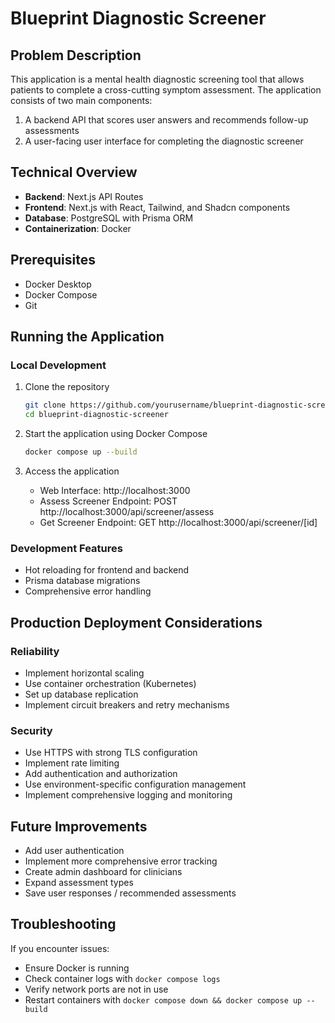 # Blueprint Diagnostic Screener

## Problem Description

This application is a mental health diagnostic screening tool that allows patients to complete a cross-cutting symptom assessment. The application consists of two main components:

1. A backend API that scores user answers and recommends follow-up assessments
2. A user-facing user interface for completing the diagnostic screener

## Technical Overview

- **Backend**: Next.js API Routes
- **Frontend**: Next.js with React, Tailwind, and Shadcn components
- **Database**: PostgreSQL with Prisma ORM
- **Containerization**: Docker

## Prerequisites

- Docker Desktop
- Docker Compose
- Git

## Running the Application

### Local Development

1. Clone the repository
   ```bash
   git clone https://github.com/yourusername/blueprint-diagnostic-screener.git
   cd blueprint-diagnostic-screener
   ```

2. Start the application using Docker Compose
   ```bash
   docker compose up --build
   ```

3. Access the application
   - Web Interface: http://localhost:3000
   - Assess Screener Endpoint: POST http://localhost:3000/api/screener/assess
   - Get Screener Endpoint: GET http://localhost:3000/api/screener/[id]

### Development Features

- Hot reloading for frontend and backend
- Prisma database migrations
- Comprehensive error handling

## Production Deployment Considerations

### Reliability
- Implement horizontal scaling
- Use container orchestration (Kubernetes)
- Set up database replication
- Implement circuit breakers and retry mechanisms

### Security
- Use HTTPS with strong TLS configuration
- Implement rate limiting
- Add authentication and authorization
- Use environment-specific configuration management
- Implement comprehensive logging and monitoring

## Future Improvements

- Add user authentication
- Implement more comprehensive error tracking
- Create admin dashboard for clinicians
- Expand assessment types
- Save user responses / recommended assessments

## Troubleshooting

If you encounter issues:
- Ensure Docker is running
- Check container logs with `docker compose logs`
- Verify network ports are not in use
- Restart containers with `docker compose down && docker compose up --build`
